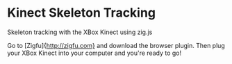 Kinect Skeleton Tracking
========================

Skeleton tracking with the XBox Kinect using zig.js

Go to [Zigfu]{http://zigfu.com} and download the browser plugin.
Then plug your XBox Kinect into your computer and you're ready to go!